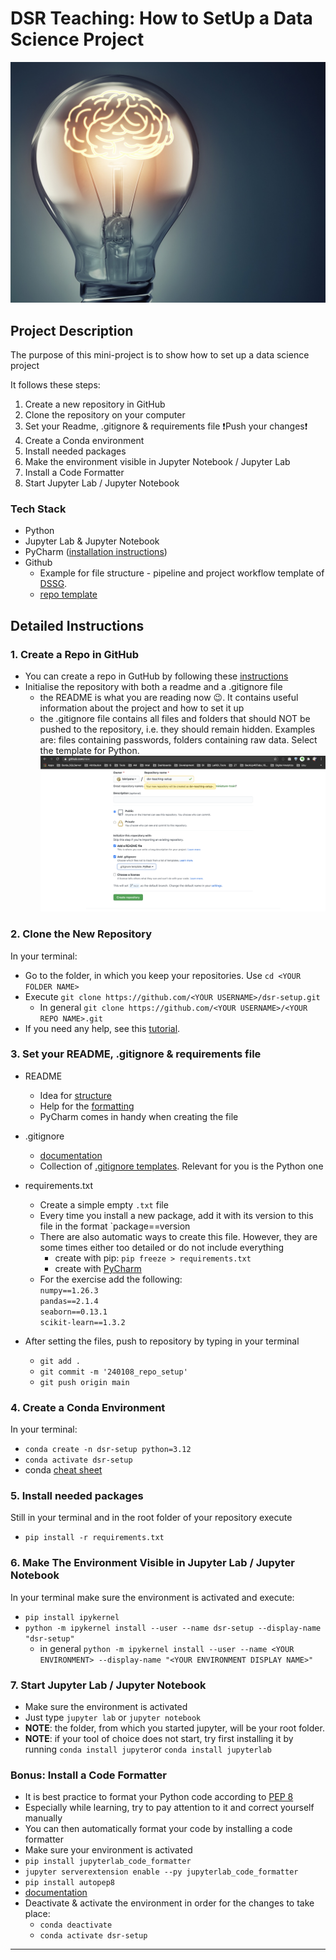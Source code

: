 # DSR Teaching: How to SetUp a Data Science Project


![image](./assets/image.jpg)

## Project Description
The purpose of this mini-project is to show how to set up a data science project

It follows these steps: 
1. Create a new repository in GitHub
2. Clone the repository on your computer
3. Set your Readme, .gitignore & requirements file
    ❗️Push your changes❗️
4. Create a Conda environment
5. Install needed packages
6. Make the environment visible in Jupyter Notebook / Jupyter Lab
7. Install a Code Formatter
8. Start Jupyter Lab / Jupyter Notebook
            
 
### Tech Stack 
* Python
* Jupyter Lab & Jupyter Notebook
* PyCharm ([installation instructions](https://www.jetbrains.com/help/pycharm/installation-guide.html))
* Github
    * Example for file structure - pipeline and project workflow template of  [DSSG](https://github.com/dssg/hitchhikers-guide/tree/master/sources/curriculum/0_before_you_start/pipelines-and-project-workflow). 
    * [repo template](https://github.com/Iskriyana/data-science-project-template)  

## Detailed Instructions 

### 1. Create a Repo in GitHub

* You can create a repo in GutHub by following these [instructions](https://docs.github.com/en/free-pro-team@latest/github/getting-started-with-github/create-a-repo
)
* Initialise the repository with both a readme and a .gitignore file
    * the README is what you are reading now 😉. It contains useful information about the project and how to set it up
    * the .gitignore file contains all files and folders that should NOT be pushed to the repository, i.e. they should remain hidden. Examples are: files containing passwords, folders containing raw data. Select the template for Python.  
![readme_gitignore](./assets/readme_gitignore.png)


### 2. Clone the New Repository
In your terminal:
* Go to the folder, in which you keep your repositories. Use `cd <YOUR FOLDER NAME>`
* Execute `git clone https://github.com/<YOUR USERNAME>/dsr-setup.git`
    * In general `git clone https://github.com/<YOUR USERNAME>/<YOUR REPO NAME>.git`
* If you need any help, see this [tutorial](https://help.github.com/articles/cloning-a-repository/).


### 3. Set your README, .gitignore & requirements file
* README
    * Idea for [structure](https://github.com/Iskriyana/data-science-project-template)
    * Help for the [formatting](https://docs.github.com/en/free-pro-team@latest/github/writing-on-github/basic-writing-and-formatting-syntax)
    * PyCharm comes in handy when creating the file
* .gitignore
    * [documentation](https://git-scm.com/docs/gitignore)
    * Collection of [.gitignore templates](https://github.com/github/gitignore). Relevant for you is the Python one
* requirements.txt
    * Create a simple empty `.txt` file
    * Every time you install a new package, add it with its version to this file in the format `package==version
    * There are also automatic ways to create this file. However, they are some times either too detailed or do not include everything
        * create with pip: `pip freeze > requirements.txt`
        * create with [PyCharm](https://www.jetbrains.com/help/pycharm/managing-dependencies.html#configure-requirements)
    * For the exercise add the following:\
    `numpy==1.26.3` \
    `pandas==2.1.4` \
    `seaborn==0.13.1` \
    `scikit-learn==1.3.2`

* After setting the files, push to repository by typing in your terminal
    * `git add .`
    * `git commit -m '240108_repo_setup'`
    * `git push origin main`
    
### 4. Create a Conda Environment
In your terminal: 
* `conda create -n dsr-setup python=3.12`
* `conda activate dsr-setup`
* conda [cheat sheet](https://docs.conda.io/projects/conda/en/4.6.0/_downloads/52a95608c49671267e40c689e0bc00ca/conda-cheatsheet.pdf)

### 5. Install needed packages
Still in your terminal and in the root folder of your repository execute
* `pip install -r requirements.txt`

### 6. Make The Environment Visible in Jupyter Lab / Jupyter Notebook
In your terminal make sure the environment is activated and execute:
* `pip install ipykernel`
* `python -m ipykernel install --user --name dsr-setup --display-name "dsr-setup"`
    * in general `python -m ipykernel install --user --name <YOUR ENVIRONMENT> --display-name "<YOUR ENVIRONMENT DISPLAY NAME>"`

### 7. Start Jupyter Lab / Jupyter Notebook
* Make sure the environment is activated
* Just type `jupyter lab` or `jupyter notebook`
* **NOTE**: the folder, from which you started jupyter, will be your root folder.
* **NOTE**: if your tool of choice does not start, try first installing it by running `conda install jupyter`or `conda install jupyterlab`

### Bonus: Install a Code Formatter
* It is best practice to format your Python code according to [PEP 8](https://www.python.org/dev/peps/pep-0008/)
* Especially while learning, try to pay attention to it and correct yourself manually
* You can then automatically format your code by installing a code formatter
* Make sure your environment is activated
* `pip install jupyterlab_code_formatter`
* `jupyter serverextension enable --py jupyterlab_code_formatter`
* `pip install autopep8`
* [documentation](https://jupyterlab-code-formatter.readthedocs.io/en/latest/installation.html#installation-step-1-installing-the-plugin-itself)
* Deactivate & activate the environment in order for the changes to take place:
    * `conda deactivate`
    * `conda activate dsr-setup` 

---


